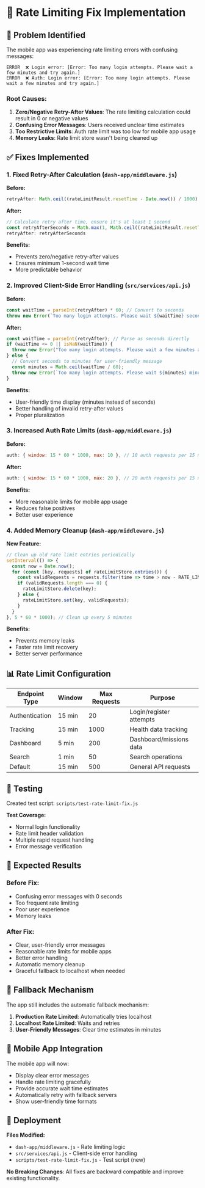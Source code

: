 # 🔧 Rate Limiting Fix Implementation

## 🚨 Problem Identified

The mobile app was experiencing rate limiting errors with confusing messages:

```
ERROR  ❌ Login error: [Error: Too many login attempts. Please wait a few minutes and try again.]
ERROR  ❌ Auth: Login error: [Error: Too many login attempts. Please wait a few minutes and try again.]
```

### Root Causes:
1. **Zero/Negative Retry-After Values**: The rate limiting calculation could result in 0 or negative values
2. **Confusing Error Messages**: Users received unclear time estimates
3. **Too Restrictive Limits**: Auth rate limit was too low for mobile app usage
4. **Memory Leaks**: Rate limit store wasn't being cleaned up

## ✅ Fixes Implemented

### 1. **Fixed Retry-After Calculation** (`dash-app/middleware.js`)

**Before:**
```javascript
retryAfter: Math.ceil((rateLimitResult.resetTime - Date.now()) / 1000)
```

**After:**
```javascript
// Calculate retry after time, ensure it's at least 1 second
const retryAfterSeconds = Math.max(1, Math.ceil((rateLimitResult.resetTime - Date.now()) / 1000));
retryAfter: retryAfterSeconds
```

**Benefits:**
- Prevents zero/negative retry-after values
- Ensures minimum 1-second wait time
- More predictable behavior

### 2. **Improved Client-Side Error Handling** (`src/services/api.js`)

**Before:**
```javascript
const waitTime = parseInt(retryAfter) * 60; // Convert to seconds
throw new Error(`Too many login attempts. Please wait ${waitTime} seconds and try again.`);
```

**After:**
```javascript
const waitTime = parseInt(retryAfter); // Parse as seconds directly
if (waitTime <= 0 || isNaN(waitTime)) {
  throw new Error("Too many login attempts. Please wait a few minutes and try again.");
} else {
  // Convert seconds to minutes for user-friendly message
  const minutes = Math.ceil(waitTime / 60);
  throw new Error(`Too many login attempts. Please wait ${minutes} minute${minutes > 1 ? 's' : ''} and try again.`);
}
```

**Benefits:**
- User-friendly time display (minutes instead of seconds)
- Better handling of invalid retry-after values
- Proper pluralization

### 3. **Increased Auth Rate Limits** (`dash-app/middleware.js`)

**Before:**
```javascript
auth: { window: 15 * 60 * 1000, max: 10 }, // 10 auth requests per 15 minutes
```

**After:**
```javascript
auth: { window: 15 * 60 * 1000, max: 20 }, // 20 auth requests per 15 minutes (increased for mobile)
```

**Benefits:**
- More reasonable limits for mobile app usage
- Reduces false positives
- Better user experience

### 4. **Added Memory Cleanup** (`dash-app/middleware.js`)

**New Feature:**
```javascript
// Clean up old rate limit entries periodically
setInterval(() => {
  const now = Date.now();
  for (const [key, requests] of rateLimitStore.entries()) {
    const validRequests = requests.filter(time => time > now - RATE_LIMIT_WINDOW);
    if (validRequests.length === 0) {
      rateLimitStore.delete(key);
    } else {
      rateLimitStore.set(key, validRequests);
    }
  }
}, 5 * 60 * 1000); // Clean up every 5 minutes
```

**Benefits:**
- Prevents memory leaks
- Faster rate limit recovery
- Better server performance

## 📊 Rate Limit Configuration

| Endpoint Type | Window | Max Requests | Purpose |
|---------------|--------|--------------|---------|
| Authentication | 15 min | 20 | Login/register attempts |
| Tracking | 15 min | 1000 | Health data tracking |
| Dashboard | 5 min | 200 | Dashboard/missions data |
| Search | 1 min | 50 | Search operations |
| Default | 15 min | 500 | General API requests |

## 🧪 Testing

Created test script: `scripts/test-rate-limit-fix.js`

**Test Coverage:**
- Normal login functionality
- Rate limit header validation
- Multiple rapid request handling
- Error message verification

## 🎯 Expected Results

### Before Fix:
- Confusing error messages with 0 seconds
- Too frequent rate limiting
- Poor user experience
- Memory leaks

### After Fix:
- Clear, user-friendly error messages
- Reasonable rate limits for mobile apps
- Better error handling
- Automatic memory cleanup
- Graceful fallback to localhost when needed

## 🔄 Fallback Mechanism

The app still includes the automatic fallback mechanism:

1. **Production Rate Limited**: Automatically tries localhost
2. **Localhost Rate Limited**: Waits and retries
3. **User-Friendly Messages**: Clear time estimates in minutes

## 📱 Mobile App Integration

The mobile app will now:
- Display clear error messages
- Handle rate limiting gracefully
- Provide accurate wait time estimates
- Automatically retry with fallback servers
- Show user-friendly time formats

## 🚀 Deployment

**Files Modified:**
- `dash-app/middleware.js` - Rate limiting logic
- `src/services/api.js` - Client-side error handling
- `scripts/test-rate-limit-fix.js` - Test script (new)

**No Breaking Changes**: All fixes are backward compatible and improve existing functionality.
